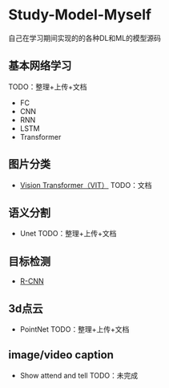 # Study-Model-Myself
自己在学习期间实现的的各种DL和ML的模型源码
## 基本网络学习
TODO：整理+上传+文档
- FC
- CNN
- RNN
- LSTM
- Transformer

## 图片分类
- [Vision Transformer（VIT）](https://github.com/phww/Study-Model-Myself/tree/main/VisionTransformer) TODO：文档

## 语义分割
- Unet TODO：整理+上传+文档

## 目标检测
- [R-CNN](https://github.com/phww/Study-Model-Myself/tree/main/R-CNN)

## 3d点云
- PointNet TODO：整理+上传+文档

## image/video caption
- Show attend and tell TODO：未完成